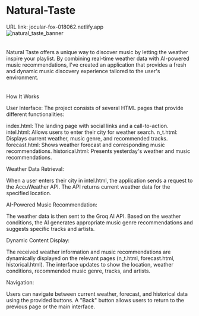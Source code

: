 # Natural-Taste
URL link: jocular-fox-018062.netlify.app <br />
![natural_taste_banner](https://github.com/user-attachments/assets/a48ce029-6d6c-40d5-b30b-f544fd1f43de)
<br />
<br />
<br />
Natural Taste offers a unique way to discover music by letting the weather inspire your playlist. By combining real-time weather data with AI-powered music recommendations, I've created an application that provides a fresh and dynamic music discovery experience tailored to the user's environment. 
<br />
<br />
<br />
How It Works

User Interface: The project consists of several HTML pages that provide different functionalities:

index.html: The landing page with social links and a call-to-action.
intel.html: Allows users to enter their city for weather search.
n_t.html: Displays current weather, music genre, and recommended tracks.
forecast.html: Shows weather forecast and corresponding music recommendations.
historical.html: Presents yesterday's weather and music recommendations.


Weather Data Retrieval:

When a user enters their city in intel.html, the application sends a request to the AccuWeather API.
The API returns current weather data for the specified location.


AI-Powered Music Recommendation:

The weather data is then sent to the Groq AI API.
Based on the weather conditions, the AI generates appropriate music genre recommendations and suggests specific tracks and artists.


Dynamic Content Display:

The received weather information and music recommendations are dynamically displayed on the relevant pages (n_t.html, forecast.html, historical.html).
The interface updates to show the location, weather conditions, recommended music genre, tracks, and artists.


Navigation:

Users can navigate between current weather, forecast, and historical data using the provided buttons.
A "Back" button allows users to return to the previous page or the main interface.





